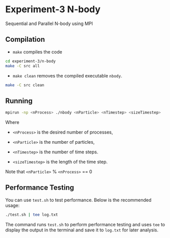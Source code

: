 # Experiment-3 N-body

Sequential and Parallel N-body using MPI

## Compilation

- `make` compiles the code

```bash
cd experiment-3/n-body
make -C src all
```

- `make clean` removes the compiled executable `nbody`.

```bash
make -C src clean
```

## Running

```bash
mpirun -np <nProcess> ./nbody <nParticle> <nTimestep> <sizeTimestep>
```
Where

- `<nProcess>` is the desired number of processes,

- `<nParticle>` is the number of particles,

- `<nTimestep>` is the number of time steps.

- `<sizeTimestep>` is the length of the time step.

Note that `<nParticle>` % `<nProcess>` == 0

## Performance Testing

You can use `test.sh` to test performance. Below is the recommended usage:

```bash
./test.sh | tee log.txt
```

The command runs `test.sh` to perform performance testing and uses `tee` to display the output in the terminal and save it to `log.txt` for later analysis.